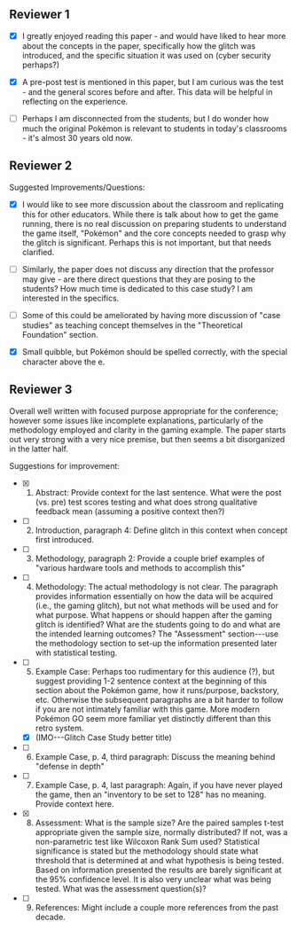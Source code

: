 ## Reviewer 1

- [x] I greatly enjoyed reading this paper - and would have liked to hear more about the concepts in the paper, specifically how the glitch was introduced, and the specific situation it was used on (cyber security perhaps?)

- [x] A pre-post test is mentioned in this paper, but I am curious was the test - and the general scores before and after. This data will be helpful in reflecting on the experience.

- [ ] Perhaps I am disconnected from the students, but I do wonder how much the original Pokémon is relevant to students in today's classrooms - it's almost 30 years old now.

## Reviewer 2

Suggested Improvements/Questions:

- [x] I would like to see more discussion about the classroom and replicating this for other educators. While there is talk about how to get the game running, there is no real discussion on preparing students to understand the game itself, "Pokémon" and the core concepts needed to grasp why the glitch is significant. Perhaps this is not important, but that needs clarified.

- [ ] Similarly, the paper does not discuss any direction that the professor may give - are there direct questions that they are posing to the students? How much time is dedicated to this case study? I am interested in the specifics.

- [ ] Some of this could be ameliorated by having more discussion of "case studies" as teaching concept themselves in the "Theoretical Foundation" section.

- [x] Small quibble, but Pokémon should be spelled correctly, with the special character above the e.

## Reviewer 3

Overall well written with focused purpose appropriate for the conference; however some issues like incomplete explanations, particularly of the methodology employed and clarity in the gaming example. The paper starts out very strong with a very nice premise, but then seems a bit disorganized in the latter half.

Suggestions for improvement:

- [x] 1. Abstract: Provide context for the last sentence. What were the post (vs. pre) test scores testing and what does strong qualitative feedback mean (assuming a positive context then?)

- [ ] 2. Introduction, paragraph 4: Define glitch in this context when concept first introduced.

- [ ] 3. Methodology, paragraph 2: Provide a couple brief examples of "various hardware tools and methods to accomplish this"

- [ ] 4. Methodology: The actual methodology is not clear. The paragraph provides information essentially on how the data will be acquired (i.e., the gaming glitch), but not what methods will be used and for what purpose. What happens or should happen after the gaming glitch is identified? What are the students going to do and what are the intended learning outcomes? The "Assessment" section---use the methodology section to set-up the information presented later with statistical testing.

- [ ] 5. Example Case: Perhaps too rudimentary for this audience (?), but suggest providing 1-2 sentence context at the beginning of this section about the Pokémon game, how it runs/purpose, backstory, etc. Otherwise the subsequent paragraphs are a bit harder to follow if you are not intimately familiar with this game. More modern Pokémon GO seem more familiar yet distinctly different than this retro system.
    - [x] (IMO---Glitch Case Study better title)

- [ ] 6. Example Case, p. 4, third paragraph: Discuss the meaning behind "defense in depth"

- [ ] 7. Example Case, p. 4, last paragraph: Again, if you have never played the game, then an "inventory to be set to 128" has no meaning. Provide context here.

- [x] 8. Assessment: What is the sample size? Are the paired samples t-test appropriate given the sample size, normally distributed? If not, was a non-parametric test like Wilcoxon Rank Sum used? Statistical significance is stated but the methodology should state what threshold that is determined at and what hypothesis is being tested. Based on information presented the results are barely significant at the 95% confidence level. It is also very unclear what was being tested. What was the assessment question(s)?

- [ ] 9. References: Might include a couple more references from the past decade.